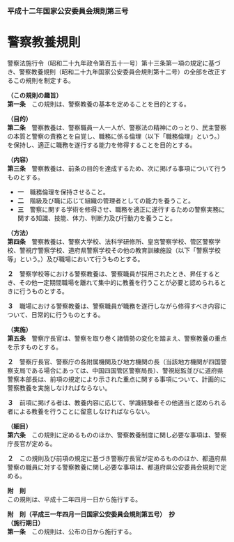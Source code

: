 ### 平成十二年国家公安委員会規則第三号  
# 警察教養規則  
警察法施行令（昭和二十九年政令第百五十一号）第十三条第一項の規定に基づき、警察教養規則（昭和二十九年国家公安委員会規則第十二号）の全部を改正するこの規則を制定する。  
  
  
**（この規則の趣旨）**  
**第一条**　この規則は、警察教養の基本を定めることを目的とする。  
  
**（目的）**  
**第二条**　警察教養は、警察職員一人一人が、警察法の精神にのっとり、民主警察の本質と警察の責務とを自覚し、職務に係る倫理（以下「職務倫理」という。）を保持し、適正に職務を遂行する能力を修得することを目的とする。  
  
**（内容）**  
**第三条**　警察教養は、前条の目的を達成するため、次に掲げる事項について行うものとする。  
* **一**　職務倫理を保持させること。  
* **二**　階級及び職に応じて組織の管理者としての能力を養うこと。  
* **三**　警察に関する学術を修得させ、職務を適正に遂行するための警察実務に関する知識、技能、体力、判断力及び行動力を養うこと。  
  
**（方法）**  
**第四条**　警察教養は、警察大学校、法科学研修所、皇宮警察学校、管区警察学校、警視庁警察学校、道府県警察学校その他の教育訓練施設（以下「警察学校等」という。）及び職場において行うものとする。  
  
**２**　警察学校等における警察教養は、警察職員が採用されたとき、昇任するとき、その他一定期間職場を離れて集中的に教養を行うことが必要と認められるときに行うものとする。  
  
**３**　職場における警察教養は、警察職員が職務を遂行しながら修得すべき内容について、日常的に行うものとする。  
  
**（実施）**  
**第五条**　警察庁長官は、警察を取り巻く諸情勢の変化を踏まえ、警察教養の重点を示すものとする。  
  
**２**　警察庁長官、警察庁の各附属機関及び地方機関の長（当該地方機関が四国警察支局である場合にあっては、中国四国管区警察局長）、警視総監並びに道府県警察本部長は、前項の規定により示された重点に関する事項について、計画的に警察教養を実施しなければならない。  
  
**３**　前項に掲げる者は、教養内容に応じて、学識経験者その他適当と認められる者による教養を行うことに留意しなければならない。  
  
**（細目）**  
**第六条**　この規則に定めるもののほか、警察教養制度に関し必要な事項は、警察庁長官が定める。  
  
**２**　この規則及び前項の規定に基づき警察庁長官が定めるもののほか、都道府県警察の職員に対する警察教養に関し必要な事項は、都道府県公安委員会規則で定める。  
  
**附　則**  
この規則は、平成十二年四月一日から施行する。  
  
**附　則（平成三一年四月一日国家公安委員会規則第五号）　抄**  
**（施行期日）**  
**第一条**　この規則は、公布の日から施行する。  
  
